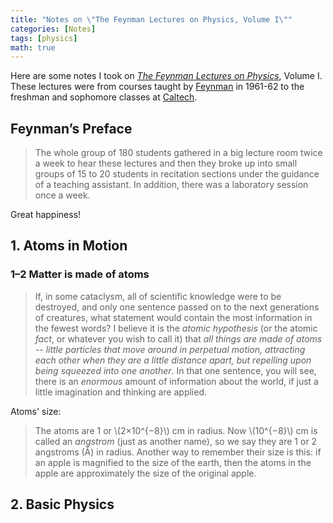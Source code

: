 ```yaml
---
title: "Notes on \"The Feynman Lectures on Physics, Volume I\""
categories: [Notes]
tags: [physics]
math: true
---
```


Here are some notes I took on *[The Feynman Lectures on Physics](https://www.feynmanlectures.caltech.edu/)*, Volume I. These lectures were from courses taught by [Feynman](https://en.wikipedia.org/wiki/Richard_Feynman) in 1961-62 to the freshman and sophomore classes at [Caltech](https://www.caltech.edu/).

## Feynman’s Preface

> The whole group of 180 students gathered in a big lecture room twice a week to hear these lectures and then they broke up into small groups of 15 to 20 students in recitation sections under the guidance of a teaching assistant. In addition, there was a laboratory session once a week.

Great happiness!

## 1. Atoms in Motion

### 1–2 Matter is made of atoms

> If, in some cataclysm, all of scientific knowledge were to be destroyed, and only one sentence passed on to the next generations of creatures, what statement would contain the most information in the fewest words? I believe it is the *atomic hypothesis* (or the atomic *fact*, or whatever you wish to call it) that *all things are made of atoms -- little particles that move around in perpetual motion, attracting each other when they are a little distance apart, but repelling upon being squeezed into one another*. In that one sentence, you will see, there is an *enormous* amount of information about the world, if just a little imagination and thinking are applied.

Atoms' size:

> The atoms are 1 or \\\(2×10^{−8}\\\) cm in radius. Now \\\(10^{−8}\\\) cm is called an *angstrom* (just as another name), so we say they are 1 or 2 angstroms (Å) in radius. Another way to remember their size is this: if an apple is magnified to the size of the earth, then the atoms in the apple are approximately the size of the original apple.

## 2. Basic Physics
